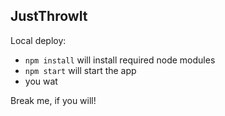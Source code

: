 ## JustThrowIt

Local deploy:
* `npm install` will install required node modules
* `npm start` will start the app
* you wat

Break me, if you will!


